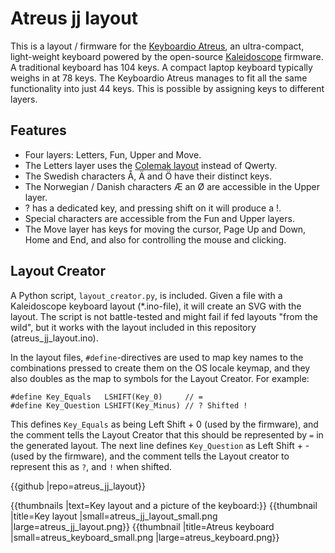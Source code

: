 # Atreus jj layout
This is a layout / firmware for the [Keyboardio Atreus](https://shop.keyboard.io/collections/keyboardio-atreus/products/keyboardio-atreus), an ultra-compact, light-weight keyboard powered by the open-source [Kaleidoscope](https://github.com/keyboardio/Kaleidoscope) firmware. A traditional keyboard has 104 keys. A compact laptop keyboard typically weighs in at 78 keys. The Keyboardio Atreus manages to fit all the same functionality into just 44 keys. This is possible by assigning keys to different layers.

## Features
* Four layers: Letters, Fun, Upper and Move.
* The Letters layer uses the [Colemak layout](https://en.wikipedia.org/wiki/Colemak) instead of Qwerty.
* The Swedish characters Å, Ä and Ö have their distinct keys.
* The Norwegian / Danish characters Æ an Ø are accessible in the Upper layer.
* ? has a dedicated key, and pressing shift on it will produce a !.
* Special characters are accessible from the Fun and Upper layers.
* The Move layer has keys for moving the cursor, Page Up and Down, Home and End, and also for controlling the mouse and clicking.

## Layout Creator
A Python script, `layout_creator.py`, is included. Given a file with a Kaleidoscope keyboard layout (*.ino-file), it will create an SVG with the layout. The script is not battle-tested and might fail if fed layouts "from the wild", but it works with the layout included in this repository (atreus_jj_layout.ino).

In the layout files, `#define`-directives are used to map key names to the combinations pressed to create them on the OS locale keymap, and they also doubles as the map to symbols for the Layout Creator. For example:
```
#define Key_Equals   LSHIFT(Key_0)     // =
#define Key_Question LSHIFT(Key_Minus) // ? Shifted !
```

This defines `Key_Equals` as being Left Shift + 0 (used by the firmware), and the comment tells the Layout Creator that this should be represented by `=` in the generated layout. The next line defines `Key_Question` as Left Shift + - (used by the firmware), and the comment tells the Layout creator to represent this as `?`, and `!` when shifted.

{{github |repo=atreus_jj_layout}}

{{thumbnails |text=Key layout and a picture of the keyboard:}}
{{thumbnail |title=Key layout |small=atreus_jj_layout_small.png |large=atreus_jj_layout.png}}
{{thumbnail |title=Atreus keyboard |small=atreus_keyboard_small.png |large=atreus_keyboard.png}}
